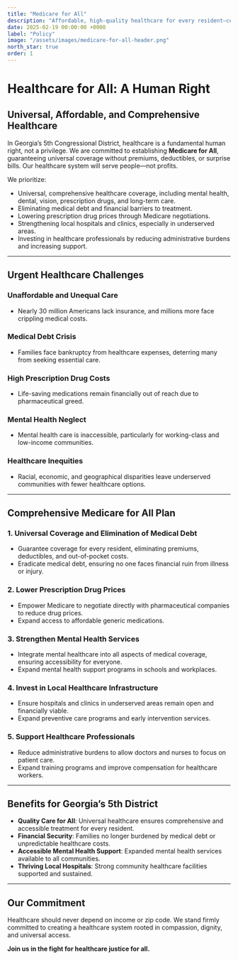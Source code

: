 ```yaml
---
title: "Medicare for All"
description: "Affordable, high-quality healthcare for every resident—centered on people, not profits."
date: 2025-02-19 00:00:00 +0000
label: "Policy"
image: "/assets/images/medicare-for-all-header.png"
north_star: true
order: 1
---
```


# Healthcare for All: A Human Right

## Universal, Affordable, and Comprehensive Healthcare

In Georgia’s 5th Congressional District, healthcare is a fundamental human right, not a privilege. We are committed to establishing **Medicare for All**, guaranteeing universal coverage without premiums, deductibles, or surprise bills. Our healthcare system will serve people—not profits.

We prioritize:

* Universal, comprehensive healthcare coverage, including mental health, dental, vision, prescription drugs, and long-term care.
* Eliminating medical debt and financial barriers to treatment.
* Lowering prescription drug prices through Medicare negotiations.
* Strengthening local hospitals and clinics, especially in underserved areas.
* Investing in healthcare professionals by reducing administrative burdens and increasing support.

---

## Urgent Healthcare Challenges

### Unaffordable and Unequal Care

* Nearly 30 million Americans lack insurance, and millions more face crippling medical costs.

### Medical Debt Crisis

* Families face bankruptcy from healthcare expenses, deterring many from seeking essential care.

### High Prescription Drug Costs

* Life-saving medications remain financially out of reach due to pharmaceutical greed.

### Mental Health Neglect

* Mental health care is inaccessible, particularly for working-class and low-income communities.

### Healthcare Inequities

* Racial, economic, and geographical disparities leave underserved communities with fewer healthcare options.

---

## Comprehensive Medicare for All Plan

### 1. Universal Coverage and Elimination of Medical Debt

* Guarantee coverage for every resident, eliminating premiums, deductibles, and out-of-pocket costs.
* Eradicate medical debt, ensuring no one faces financial ruin from illness or injury.

### 2. Lower Prescription Drug Prices

* Empower Medicare to negotiate directly with pharmaceutical companies to reduce drug prices.
* Expand access to affordable generic medications.

### 3. Strengthen Mental Health Services

* Integrate mental healthcare into all aspects of medical coverage, ensuring accessibility for everyone.
* Expand mental health support programs in schools and workplaces.

### 4. Invest in Local Healthcare Infrastructure

* Ensure hospitals and clinics in underserved areas remain open and financially viable.
* Expand preventive care programs and early intervention services.

### 5. Support Healthcare Professionals

* Reduce administrative burdens to allow doctors and nurses to focus on patient care.
* Expand training programs and improve compensation for healthcare workers.

---

## Benefits for Georgia’s 5th District

* **Quality Care for All**: Universal healthcare ensures comprehensive and accessible treatment for every resident.
* **Financial Security**: Families no longer burdened by medical debt or unpredictable healthcare costs.
* **Accessible Mental Health Support**: Expanded mental health services available to all communities.
* **Thriving Local Hospitals**: Strong community healthcare facilities supported and sustained.

---

## Our Commitment

Healthcare should never depend on income or zip code. We stand firmly committed to creating a healthcare system rooted in compassion, dignity, and universal access.

**Join us in the fight for healthcare justice for all.**
